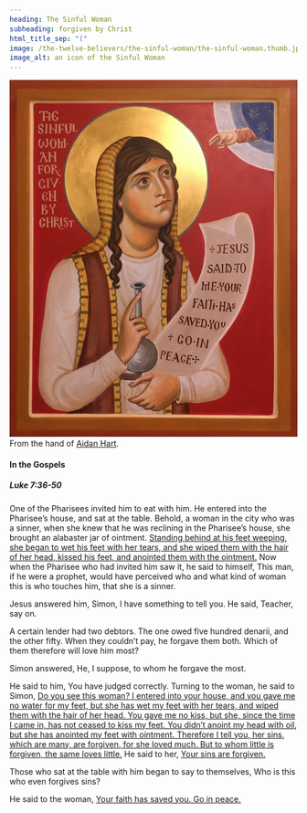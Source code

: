 ```yaml
---
heading: The Sinful Woman
subheading: forgiven by Christ
html_title_sep: "("
image: /the-twelve-believers/the-sinful-woman/the-sinful-woman.thumb.jpg
image_alt: an icon of the Sinful Woman
---
```


<a href="the-sinful-woman.jpg">
  <img src="the-sinful-woman.small.jpg" alt="St. Mary of Bethany, the twice-praised">
</a>
<div class="caption">From the hand of <a
href="https://aidanharticons.com/">Aidan Hart</a>.</div>


#### In the Gospels

##### Luke 7:36-50

One of the Pharisees invited him to eat with him. He entered into the
Pharisee’s house, and sat at the table. Behold, a woman in the city who was a
sinner, when she knew that he was reclining in the Pharisee’s house, she
brought an alabaster jar of ointment. <u class="blue">Standing behind at his
feet weeping, she began to wet his feet with her tears, and she wiped them with
the hair of her head, kissed his feet, and anointed them with the ointment.</u>
Now when the Pharisee who had invited him saw it, he said to himself, This man,
if he were a prophet, would have perceived who and what kind of woman this is
who touches him, that she is a sinner.

Jesus answered him, Simon, I have something to tell you. He said, Teacher, say
on.

A certain lender had two debtors. The one owed five hundred denarii, and the
other fifty. When they couldn’t pay, he forgave them both. Which of them
therefore will love him most?

Simon answered, He, I suppose, to whom he forgave the most.

He said to him, You have judged correctly. Turning to the woman, he said to
Simon, <u>Do you see this woman? I entered into your house, and you gave me no
water for my feet, but she has wet my feet with her tears, and wiped them with
the hair of her head. You gave me no kiss, but she, since the time I came in,
has not ceased to kiss my feet. You didn’t anoint my head with oil, but she has
anointed my feet with ointment. Therefore I tell you, her sins, which are many,
are forgiven, for she loved much. But to whom little is forgiven, the same
loves little.</u> He said to her, <u>Your sins are forgiven.</u>

Those who sat at the table with him began to say to themselves, Who is this who
even forgives sins?

He said to the woman, <u>Your faith has saved you. Go in peace.</u>
